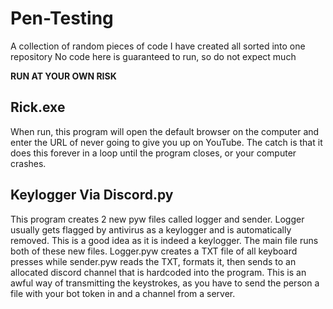 # Pen-Testing
A collection of random pieces of code I have created all sorted into one repository
No code here is guaranteed to run, so do not expect much

**RUN AT YOUR OWN RISK**

## **Rick.exe**
When run, this program will open the default browser on the computer and enter the URL of never going to give you up on YouTube. The catch is that it does this forever in a loop until the program closes, or your computer crashes.

## Keylogger Via Discord.py
This program creates 2 new pyw files called logger and sender. Logger usually gets flagged by antivirus as a keylogger and is automatically removed. This is a good idea as it is indeed a keylogger. The main file runs both of these new files. Logger.pyw creates a TXT file of all keyboard presses while sender.pyw  reads the TXT, formats it, then sends to an allocated discord channel that is hardcoded into the program. This is an awful way of transmitting the keystrokes, as you have to send the person a file with your bot token in and a channel from a server.
